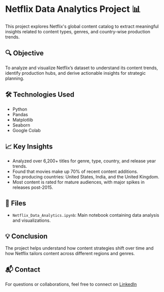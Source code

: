 # Netflix Data Analytics Project 📊

This project explores Netflix's global content catalog to extract meaningful insights related to content types, genres, and country-wise production trends.

## 🔍 Objective
To analyze and visualize Netflix’s dataset to understand its content trends, identify production hubs, and derive actionable insights for strategic planning.

## 🛠️ Technologies Used
- Python
- Pandas
- Matplotlib
- Seaborn
- Google Colab

## 📈 Key Insights
- Analyzed over 6,200+ titles for genre, type, country, and release year trends.
- Found that movies make up 70% of recent content additions.
- Top producing countries: United States, India, and the United Kingdom.
- Most content is rated for mature audiences, with major spikes in releases post-2015.

## 📁 Files
- `Netflix_Data_Analytics.ipynb`: Main notebook containing data analysis and visualizations.

## 💡 Conclusion
The project helps understand how content strategies shift over time and how Netflix tailors content across different regions and genres.

## 📬 Contact
For questions or collaborations, feel free to connect on [LinkedIn](https://www.linkedin.com/in/your-profile)
